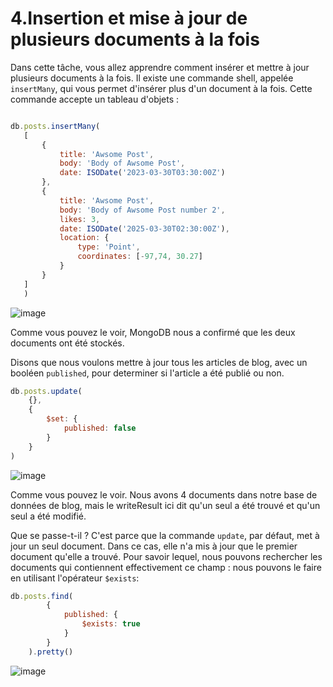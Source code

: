 # 4.Insertion et mise à jour de plusieurs documents à la fois

 Dans cette tâche, vous allez apprendre comment insérer et mettre à jour plusieurs documents à la fois. Il existe une commande shell, appelée `insertMany`, qui vous permet d'insérer plus d'un document à la fois. Cette commande accepte un tableau d'objets :
 
 ```js
 
db.posts.insertMany(
	[
		{
			title: 'Awsome Post',
			body: 'Body of Awsome Post',
			date: ISODate('2023-03-30T03:30:00Z')
		},
		{
			title: 'Awsome Post',
			body: 'Body of Awsome Post number 2',
			likes: 3,
			date: ISODate('2025-03-30T02:30:00Z'),
			location: {
				type: 'Point',
				coordinates: [-97,74, 30.27]
			}
		}
	]
	)
```

![image](https://user-images.githubusercontent.com/73080397/212361622-360c98bc-226b-467b-bd83-eeff5b99f17b.png)

Comme vous pouvez le voir, MongoDB nous a confirmé que les deux documents ont été stockés.

Disons que nous voulons mettre à jour tous les articles de blog, avec un booléen `published`, pour determiner si l'article a été publié ou non.

```js
db.posts.update(
	{},
	{
		$set: {
			published: false
		}
	}
)
```
![image](https://user-images.githubusercontent.com/73080397/212364058-e98c2b66-97d2-44ee-8436-a7660c525805.png)

Comme vous pouvez le voir. Nous avons 4 documents dans notre base de données de blog, mais le writeResult ici dit qu'un seul a été trouvé et qu'un seul a été modifié. 

Que se passe-t-il ? C'est parce que la commande `update`, par défaut, met à jour un seul document. Dans ce cas, elle n'a mis à jour que le premier document qu'elle a trouvé. Pour savoir lequel, nous pouvons rechercher les documents qui contiennent effectivement ce champ : nous pouvons le faire en utilisant l'opérateur `$exists`:

```js
db.posts.find(
		{
			published: {
				$exists: true
			}
		}
	).pretty()
```

![image](https://user-images.githubusercontent.com/73080397/212365062-e3841017-99ef-48b4-83b8-7c556c60c0e7.png)


